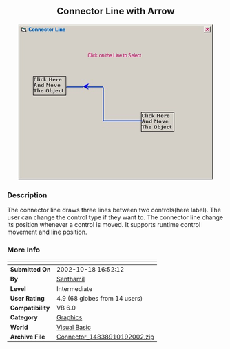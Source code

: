 ﻿<div align="center">

## Connector Line with Arrow

<img src="PIC20021019621106827.jpg">
</div>

### Description

The connector line draws three lines between two controls(here label). The user can change the control type if they want to. The connector line change its position whenever a control is moved. It supports runtime control movement and line position.
 
### More Info
 


<span>             |<span>
---                |---
**Submitted On**   |2002-10-18 16:52:12
**By**             |[Senthamil](https://github.com/Planet-Source-Code/PSCIndex/blob/master/ByAuthor/senthamil.md)
**Level**          |Intermediate
**User Rating**    |4.9 (68 globes from 14 users)
**Compatibility**  |VB 6\.0
**Category**       |[Graphics](https://github.com/Planet-Source-Code/PSCIndex/blob/master/ByCategory/graphics__1-46.md)
**World**          |[Visual Basic](https://github.com/Planet-Source-Code/PSCIndex/blob/master/ByWorld/visual-basic.md)
**Archive File**   |[Connector\_14838910192002\.zip](https://github.com/Planet-Source-Code/senthamil-connector-line-with-arrow__1-39954/archive/master.zip)








